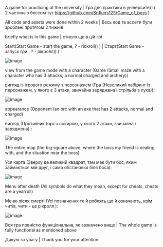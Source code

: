 A game for practicing at the university | Гра для практики в університеті ( 2 частина з боссом тут https://github.com/Sn1kers123/Game_of_boss )

All code and assets were done within 2 weeks | Весь код та ассети були зроблені протягом 2 тижнів

briefly what is in this game | стисло що в цій грі

Start(Start Game - start the game, ? - rickroll)) ) | Старт(Start Game - запуск гри , ? - рікролл)) ) :

![image](https://github.com/user-attachments/assets/0c144494-976c-4aca-b2b6-40b21c8ea660)

view from the game mode with a character (Game (Small maze with a character who has 3 attacks, a normal charged and archery))

вигляд із ігрового режиму з персонажем (Гра (Невеликий лабіринт із персонажем, у якого є 3 атаки, звичайна заряджена і стрільба з лука)):

![image](https://github.com/user-attachments/assets/a52a9b17-5ad7-4290-96ed-9065b4a076f2)

appearance (Opponent (an orc with an axe that has 2 attacks, normal and charged)

вигляд (Противник (орк з сокирою, у якого 2 атаки, звичайна і заряджена) :

![image](https://github.com/user-attachments/assets/bf9a7530-9399-4f6e-ab40-afeafd54ee51)

The entire map (the big square above, where the boss my friend is dealing with, and the situation near the boss)

Уся карта (Зверху де великий квадрат, там має бути бос, яким займається мій друг, і сама обстановка біля боса):

![image](https://github.com/user-attachments/assets/1a2e9623-c96a-427a-9850-37a211e0f4a8)

Menu after death (All symbols do what they mean, except for cheats, cheats are a yearroll)

Меню після смерті (Усі позначення те й роблять що й означають, крім читів, чити - це рікролл ):

![image](https://github.com/user-attachments/assets/b511348d-5441-407a-a6f2-37eccdcaff05)

Вся гра повністю функціональна, як зазначено вище | The whole game is fully functional as mentioned above 

Дякую за увагу | Thank you for your attention
